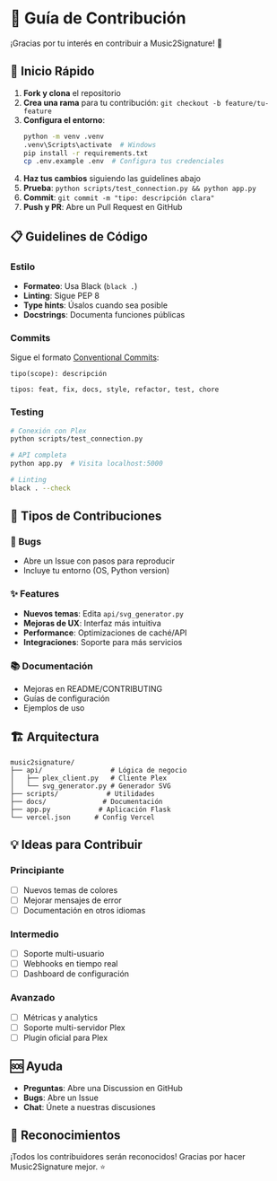 # 🤝 Guía de Contribución

¡Gracias por tu interés en contribuir a Music2Signature! 🎉

## 🚀 Inicio Rápido

1. **Fork y clona** el repositorio
2. **Crea una rama** para tu contribución: `git checkout -b feature/tu-feature`
3. **Configura el entorno**:
   ```bash
   python -m venv .venv
   .venv\Scripts\activate  # Windows
   pip install -r requirements.txt
   cp .env.example .env  # Configura tus credenciales
   ```
4. **Haz tus cambios** siguiendo las guidelines abajo
5. **Prueba**: `python scripts/test_connection.py && python app.py`
6. **Commit**: `git commit -m "tipo: descripción clara"`
7. **Push y PR**: Abre un Pull Request en GitHub

## 📋 Guidelines de Código

### Estilo
- **Formateo**: Usa Black (`black .`)
- **Linting**: Sigue PEP 8
- **Type hints**: Úsalos cuando sea posible
- **Docstrings**: Documenta funciones públicas

### Commits
Sigue el formato [Conventional Commits](https://conventionalcommits.org/):
```
tipo(scope): descripción

tipos: feat, fix, docs, style, refactor, test, chore
```

### Testing
```bash
# Conexión con Plex
python scripts/test_connection.py

# API completa
python app.py  # Visita localhost:5000

# Linting
black . --check
```

## 🎨 Tipos de Contribuciones

### 🐛 Bugs
- Abre un Issue con pasos para reproducir
- Incluye tu entorno (OS, Python version)

### ✨ Features
- **Nuevos temas**: Edita `api/svg_generator.py`
- **Mejoras de UX**: Interfaz más intuitiva
- **Performance**: Optimizaciones de caché/API
- **Integraciones**: Soporte para más servicios

### 📚 Documentación
- Mejoras en README/CONTRIBUTING
- Guías de configuración
- Ejemplos de uso

## 🏗️ Arquitectura

```
music2signature/
├── api/                 # Lógica de negocio
│   ├── plex_client.py   # Cliente Plex
│   └── svg_generator.py # Generador SVG
├── scripts/            # Utilidades
├── docs/              # Documentación
├── app.py            # Aplicación Flask
└── vercel.json      # Config Vercel
```

## 💡 Ideas para Contribuir

### Principiante
- [ ] Nuevos temas de colores
- [ ] Mejorar mensajes de error
- [ ] Documentación en otros idiomas

### Intermedio
- [ ] Soporte multi-usuario
- [ ] Webhooks en tiempo real
- [ ] Dashboard de configuración

### Avanzado
- [ ] Métricas y analytics
- [ ] Soporte multi-servidor Plex
- [ ] Plugin oficial para Plex

## 🆘 Ayuda

- **Preguntas**: Abre una Discussion en GitHub
- **Bugs**: Abre un Issue
- **Chat**: Únete a nuestras discusiones

## 🙏 Reconocimientos

¡Todos los contribuidores serán reconocidos! Gracias por hacer Music2Signature mejor. ⭐
